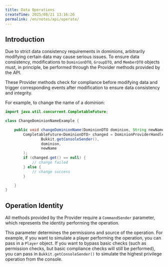 ```yaml
---
title: Data Operations
createTime: 2025/08/21 13:16:26
permalink: /en/notes/api/operate/
---
```


## Introduction

Due to strict data consistency requirements in dominions, arbitrarily modifying certain data may cause serious issues.
To ensure data consistency, modifications to `DominionDTO`, `GroupDTO`, and `MemberDTO` objects
must, in principle, be performed through the Provider methods provided by the API.

These Provider methods check for compliance before modifying data and trigger corresponding events after modification to
ensure data consistency and integrity.

For example, to change the name of a dominion:

```java
import java.util.concurrent.CompletableFuture;

class ChangeDominionNameExample {

    public void changeDominionName(DominionDTO dominion, String newName) {
        CompletableFuture<DominionDTO> changed = DominionProviderHandler.getInstance().renameDominion(
                Bukkit.getConsoleSender(),
                dominion,
                newName
        );
        if (changed.get() == null) {
            // change failed
        } else {
            // change success
        }

    }
}
```

## Operation Identity

All methods provided by the Provider require a `CommandSender` parameter, which represents the identity performing the
operation.

This parameter determines the permissions and source of the operation. For example, if you want to simulate a player
performing the operation, you can pass in a `Player` object.
If you want to bypass basic checks (such as permission checks, but basic compliance checks will still be performed), you
can pass in `Bukkit.getConsoleSender()` to simulate the highest privilege operation from the console.